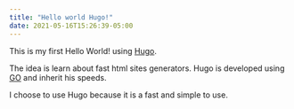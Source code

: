 ```yaml
---
title: "Hello world Hugo!"
date: 2021-05-16T15:26:39-05:00
---
```

This is my first Hello World! using [Hugo](https://gohugo.io/).

The idea is learn about fast html sites generators. Hugo is developed using [GO](https://go.dev/) and inherit his speeds.

I choose to use Hugo because it is a fast and simple to use.